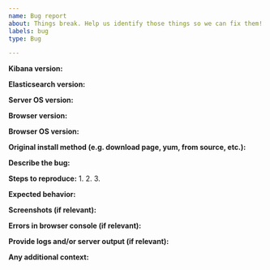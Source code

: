 ```yaml
---
name: Bug report
about: Things break. Help us identify those things so we can fix them!
labels: bug
type: Bug

---
```


**Kibana version:**

**Elasticsearch version:**

**Server OS version:**

**Browser version:**

**Browser OS version:**

**Original install method (e.g. download page, yum, from source, etc.):**

**Describe the bug:**

**Steps to reproduce:**
1.
2.
3.

**Expected behavior:**

**Screenshots (if relevant):**

**Errors in browser console (if relevant):**

**Provide logs and/or server output (if relevant):**

**Any additional context:**


